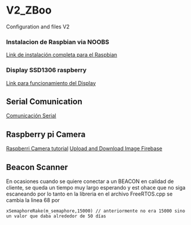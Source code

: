 # V2_ZBoo
Configuration and files V2

### Instalacion de Raspbian via NOOBS

[Link de instalación completa para el Raspbian](https://projects.raspberrypi.org/en/projects/raspberry-pi-setting-up/2)

### Display SSD1306 raspberry 

[Link para funcionamiento del Display](https://learn.adafruit.com/monochrome-oled-breakouts/python-usage-2)

## Serial Comunication

[Comunicación Serial](https://www.electronicwings.com/raspberry-pi/raspberry-pi-uart-communication-using-python-and-c)

## Raspberry pi Camera
[Raspberri Camera tutorial](https://projects.raspberrypi.org/en/projects/getting-started-with-picamera/2)
[Upload and Download Image Firebase](https://www.youtube.com/watch?v=I1eskLk0exg)

## Beacon Scanner 
En ocasiones cuando se quiere conectar a un BEACON en calidad de cliente, se queda un tiempo muy largo esperando y est ohace que no siga escaneando por lo tanto en la libreria en el archivo FreeRTOS.cpp se cambia la linea 68 por 
```
xSemaphoreRake(m_semaphore,15000) // anteriormente no era 15000 sino un valor que daba alrededor de 50 días
```
